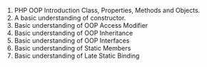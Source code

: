 1. PHP OOP Introduction Class, Properties, Methods and Objects. 
2. A basic understanding of constructor. 
3. Basic understanding of OOP Access Modifier
4. Basic understanding of OOP Inheritance
5. Basic understanding of OOP Interfaces
6. Basic understanding of Static Members
7. Basic understanding of Late Static Binding
